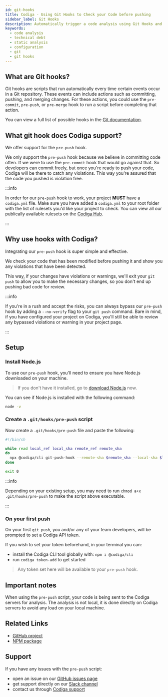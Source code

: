 ```yaml
---
id: git-hooks
title: Codiga - Using Git Hooks to Check your Code before pushing
sidebar_label: Git Hooks
description: Automatically trigger a code analysis using Git Hooks and ensure that your code meets your code quality criteria.
keywords:
  - code analysis
  - technical debt
  - static analysis
  - configuration
  - git
  - git hooks
---
```


## What are Git hooks?

Git hooks are scripts that run automatically every time certain events occur in a Git repository.
These events can include actions such as committing, pushing, and merging changes. For these actions,
you could use the `pre-commit`, `pre-push`, or `pre-merge` hook to run a script before completing that action.

You can view a full list of possible hooks in the [Git documentation](https://git-scm.com/docs/githooks).

## What git hook does Codiga support?

We offer support for the `pre-push` hook.

We only support the `pre-push` hook because we believe in committing code often. If we were to use the
`pre-commit` hook that would go against that. So developers can commit freely, but once you're ready to
push your code, Codiga will be there to catch any violations. This way you're assured that the code you
pushed is violation free.

:::info

In order for our `pre-push` hook to work, your project **MUST** have
a `codiga.yml` file. Make sure you have added a `codiga.yml` to your root folder with the
list of rulesets you'd like your project to check. You can view all our publically available rulesets
on the [Codiga Hub](https://app.codiga.io/hub/rulesets).

:::

## Why use hooks with Codiga?

Integrating our `pre-push` hook is super simple and effective.

We check your code that has been modified before pushing it and show you any violations that have
been detected.

This way, if your changes have violations or warnings, we'll exit your `git push` to allow you to
make the necessary changes, so you don't end up pushing bad code for review.

:::info

If you're in a rush and accept the risks, you can always bypass our `pre-push` hook by adding
a `--no-verify` flag to your `git push` command. Bare in mind, if you have configured your project
on Codiga, you'll still be able to review any bypassed violations or warning in your project page.

:::

## Setup

### Install Node.js

To use our `pre-push` hook, you'll need to ensure you have Node.js downloaded on your machine.

> If you don't have it installed, go to [download Node.js](https://nodejs.org/en/download/) now.

You can see if Node.js is installed with the following command:

```bash
node -v
```

### Create a `.git/hooks/pre-push` script

Now create a `.git/hooks/pre-push` file and paste the following:

```bash
#!/bin/sh

while read local_ref local_sha remote_ref remote_sha
do
  npx @codiga/cli git-push-hook --remote-sha $remote_sha --local-sha $local_sha
done

exit 0
```

:::info

Depending on your existing setup, you may need to run `chmod a+x .git/hooks/pre-push`
to make the script above executable.

:::

### On your first push

On your first `git push`, you and/or any of your team developers, will be prompted to set a Codiga API token.

If you wish to set your token beforehand, in your terminal you can:

- install the Codiga CLI tool globally with: `npm i @codiga/cli`
- run `codiga token-add` to get started

> Any token set here will be available to your `pre-push` hook.

## Important notes

When using the `pre-push` script, your code is being sent to the Codiga
servers for analysis. The analysis is not local, it is done directly
on Codiga servers to avoid any load on your local machine.

## Related Links

- [GitHub project](https://github.com/codiga/codiga-cli)
- [NPM package](https://www.npmjs.com/package/@codiga/cli)

## Support

If you have any issues with the `pre-push` script:

- open an issue on our [GitHub issues page](https://github.com/codiga/codiga-cli/issues)
- get support directly on our [Slack channel](https://join.slack.com/t/codigahq/shared_invite/zt-9hvmfwie-9BUVFwZDwvpIGlkHv2mzYQ)
- contact us through [Codiga support](https://www.codiga.io/contact-us/)
